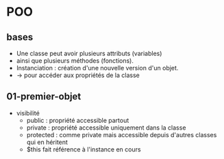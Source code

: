 # POO

## bases

* Une classe peut avoir plusieurs attributs (variables)
* ainsi que plusieurs méthodes (fonctions).
* Instanciation : création d'une nouvelle version d'un objet.
* -> pour accéder aux propriétés de la classe

## 01-premier-objet

* visibilité
    * public : propriété accessible partout
    * private : propriété accessible uniquement dans la classe
    * protected : comme private mais accessible depuis d'autres classes qui en héritent
    * $this fait référence à l'instance en cours